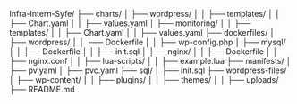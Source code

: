 Infra-Intern-Syfe/
├── charts/
│   ├── wordpress/
│   │   ├── templates/
│   │   ├── Chart.yaml
│   │   ├── values.yaml
│   ├── monitoring/
│   │   ├── templates/
│   │   ├── Chart.yaml
│   │   ├── values.yaml
├── dockerfiles/
│   ├── wordpress/
│   │   ├── Dockerfile
│   │   ├── wp-config.php
│   ├── mysql/
│   │   ├── Dockerfile
│   │   ├── init.sql
│   ├── nginx/
│   │   ├── Dockerfile
│   │   ├── nginx.conf
│   │   ├── lua-scripts/
│   │       ├── example.lua
├── manifests/
│   ├── pv.yaml
│   ├── pvc.yaml
├── sql/
│   ├── init.sql
├── wordpress-files/
│   ├── wp-content/
│   │   ├── plugins/
│   │   ├── themes/
│   │   ├── uploads/
├── README.md


